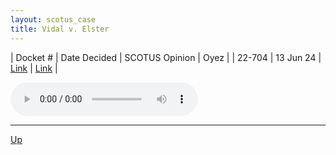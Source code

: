 ```yaml
---
layout: scotus_case
title: Vidal v. Elster
---
```


| Docket # | Date Decided | SCOTUS Opinion | Oyez |
| 22-704 | 13 Jun 24 | [Link](https://www.supremecourt.gov/opinions/23pdf/602us1r33_qqm4.pdf) | [Link](https://www.oyez.org/cases/2023/22-704) |

<audio controls>
   <source src='./resources/22-704.mp3' type='audio/mpeg'>
</audio>

<object data='./resources/22-704.pdf' type='application/pdf'></object>

---

[Up](./README.md)